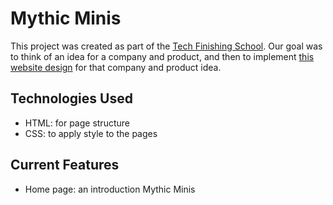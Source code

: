 # Mythic Minis

This project was created as part of the [Tech Finishing School](https://www.technativedigital.com/tech_finishing_school/). Our goal was to think of an idea for a company and product, and then to implement [this website design](https://www.figma.com/design/e1dVmC3jY27kmNUPxSYj5G/TechNative---Challenge---Company-Website?node-id=0-1&p=f) for that company and product idea.

<!-- ## Click [HERE](URL) to view a live version of the site. -->

## Technologies Used

-   HTML: for page structure
-   CSS: to apply style to the pages
<!-- - JavaScript: to allow users to interact with the site -->

## Current Features

-   Home page: an introduction Mythic Minis
    <!-- - About page: more details about Mythic Minis as a company -->
    <!-- - Products page: detailed listings and information about the products offered by Mythic Minis -->
